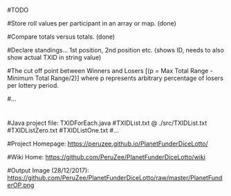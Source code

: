 #TODO

#Store roll values per participant in an array or map. (done)

#Compare totals versus totals. (done)

#Declare standings... 1st position, 2nd position etc. (shows ID, needs to also show actual TXID in string value)

#The cut off point between Winners and Losers [(p = Max Total Range - Minimum Total Range/2)] where p represents arbitrary percentage of losers per lottery period.

#...

#

#Java project file: TXIDForEach.java
#TXIDList.txt @ ./src/TXIDList.txt
#TXIDListZero.txt
#TXIDListOne.txt
#...

#Project Homepage: https://peruzee.github.io/PlanetFunderDiceLotto/

#Wiki Home: https://github.com/PeruZee/PlanetFunderDiceLotto/wiki

#Output Image (28/12/2017): https://github.com/PeruZee/PlanetFunderDiceLotto/raw/master/PlanetFunderOP.png
